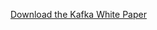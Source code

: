 [Download the Kafka White Paper](https://github.com/temptation4/kafka-whitepaper/raw/main/Kafka_WhitePaper.pdf)
